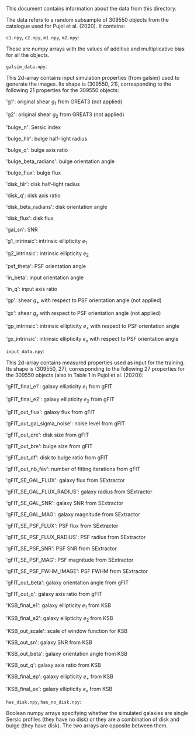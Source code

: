 This document contains information about the data from this directory.

The data refers to a random subsample of 309550 objects from the catalogue used
for Pujol et al. (2020). It contains:

`c1.npy`, `c2.npy`, `m1.npy`, `m2.npy`:

These are numpy arrays with the values of additive and multiplicative bias for
all the objects.

`galsim_data.npy`:

This 2d-array contains input simulation properties (from galsim) used to
generate the images. Its shape is (309550, 21), corresponding to the following
21 properties for the 309550 objects:

'g1': original shear $g_1$ from GREAT3 (not applied)

'g2': original shear $g_2$ from GREAT3 (not applied)

'bulge_n': Sersic index

'bulge_hlr': bulge half-light radius

'bulge_q': bulge axis ratio

'bulge_beta_radians': bulge orientation angle

'bulge_flux': bulge flux

'disk_hlr': disk half-light radius

'disk_q': disk axis ratio

'disk_beta_radians': disk orientation angle

'disk_flux': disk flux

'gal_sn': SNR

'g1_intrinsic': intrinsic ellipticity $e_1$

'g2_intrinsic': intrinsic ellipticity $e_2$

'psf_theta': PSF orientation angle

'in_beta': input orientation angle

'in_q': input axis ratio


'gp': shear $g_+$ with respect to PSF orientation angle (not applied)

'gx': shear $g_x$ with respect to PSF orientation angle (not applied)

'gp_intrinsic': intrinsic ellipticity $e_+$ with respect to PSF orientation angle

'gx_intrinsic': intrinsic ellipticity $e_x$ with respect to PSF orientation angle

`input_data.npy`:

This 2d-array contains measured properties used as input for the training.
Its shape is (309550, 27), corresponding to the following 27 properties
for the 309550 objects (also in Table 1 in Pujol et al. (2020)):

'gFIT_final_e1': galaxy ellipticity $e_1$ from gFIT

'gFIT_final_e2': galaxy ellipticity $e_2$ from gFIT

'gFIT_out_flux': galaxy flux from gFIT

'gFIT_out_gal_sigma_noise': noise level from gFIT

'gFIT_out_dre': disk size from gFIT

'gFIT_out_bre': bulge size from gFIT

'gFIT_out_df': disk to bulge ratio from gFIT

'gFIT_out_nb_fev': number of fitting iterations from gFIT

'gFIT_SE_GAL_FLUX': galaxy flux from SExtractor

'gFIT_SE_GAL_FLUX_RADIUS': galaxy radius from SExtractor

'gFIT_SE_GAL_SNR': galaxy SNR from SExtractor

'gFIT_SE_GAL_MAG': galaxy magnitude from SExtractor

'gFIT_SE_PSF_FLUX': PSF flux from SExtractor

'gFIT_SE_PSF_FLUX_RADIUS': PSF radius from SExtractor

'gFIT_SE_PSF_SNR': PSF SNR from SExtractor

'gFIT_SE_PSF_MAG': PSF magnitude from SExtractor

'gFIT_SE_PSF_FWHM_IMAGE': PSF FWHM from SExtractor

'gFIT_out_beta': galaxy orientation angle from gFIT

'gFIT_out_q': galaxy axis ratio from gFIT

'KSB_final_e1': galaxy ellipticity $e_1$ from KSB

'KSB_final_e2': galaxy ellipticity $e_2$ from KSB

'KSB_out_scale': scale of window function for KSB

'KSB_out_sn': galaxy SNR from KSB

'KSB_out_beta': galaxy orientation angle from KSB

'KSB_out_q': galaxy axis ratio from KSB

'KSB_final_ep': galaxy ellipticity $e_+$ from KSB

'KSB_final_ex': galaxy ellipticity $e_x$ from KSB

`has_disk.npy`, `has_no_disk.npy`:

Boolean numpy arrays specifying whether the simulated galaxies are single Sersic
profiles (they have no disk) or they are a combination of disk and bulge (they
have disk). The two arrays are opposite between them.
